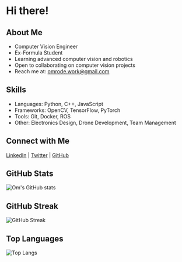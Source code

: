 # Hi there!

## About Me
- Computer Vision Engineer
- Ex-Formula Student 
- Learning advanced computer vision and robotics
- Open to collaborating on computer vision projects
- Reach me at: [omrode.work@gmail.com](mailto:omrode.work@gmail.com)

## Skills
- Languages: Python, C++, JavaScript
- Frameworks: OpenCV, TensorFlow, PyTorch
- Tools: Git, Docker, ROS
- Other: Electronics Design, Drone Development, Team Management

## Connect with Me
[LinkedIn](https://www.linkedin.com/in/om-rode-b51520202/) | [Twitter](https://x.com/OmRode3) | [GitHub](https://github.com/omrode1)

## GitHub Stats
![Om's GitHub stats](https://github-readme-stats.vercel.app/api?username=omrode1&show_icons=true&theme=radical)

## GitHub Streak
![GitHub Streak](https://github-readme-streak-stats.herokuapp.com/?user=omrode1&theme=dark)

## Top Languages
![Top Langs](https://github-readme-stats.vercel.app/api/top-langs/?username=omrode1&layout=compact&theme=radical)
